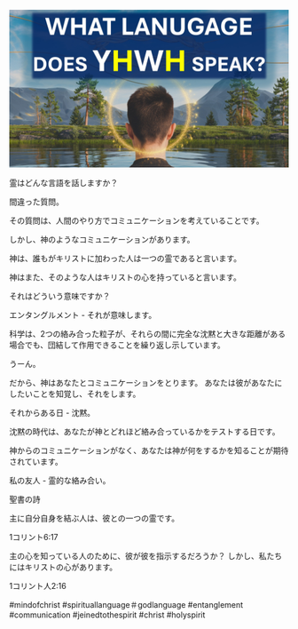 ![Video cover image](../cover.jpg)

霊はどんな言語を話しますか？

間違った質問。

その質問は、人間のやり方でコミュニケーションを考えていることです。

しかし、神のようなコミュニケーションがあります。

神は、誰もがキリストに加わった人は一つの霊であると言います。

神はまた、そのような人はキリストの心を持っていると言います。

それはどういう意味ですか？

エンタングルメント - それが意味します。

科学は、2つの絡み合った粒子が、それらの間に完全な沈黙と大きな距離がある場合でも、団結して作用できることを繰り返し示しています。

うーん。

だから、神はあなたとコミュニケーションをとります。 あなたは彼があなたにしたいことを知覚し、それをします。

それからある日 - 沈黙。

沈黙の時代は、あなたが神とどれほど絡み合っているかをテストする日です。

神からのコミュニケーションがなく、あなたは神が何をするかを知ることが期待されています。

私の友人 - 霊的な絡み合い。

聖書の詩

主に自分自身を結ぶ人は、彼との一つの霊です。

1コリント6:17

主の心を知っている人のために、彼が彼を指示するだろうか？ しかし、私たちにはキリストの心があります。

1コリント人2:16

#mindofchrist #spirituallanguage＃godlanguage #entanglement #communication #jeinedtothespirit #christ #holyspirit